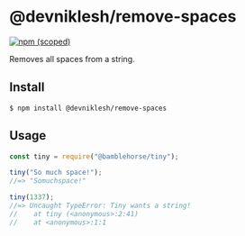 # @devniklesh/remove-spaces

[![npm (scoped)](https://img.shields.io/npm/v/@devniklesh/remove-spaces)](https://www.npmjs.com/package/@devniklesh/remove-spaces)

Removes all spaces from a string.

## Install

```
$ npm install @devniklesh/remove-spaces
```

## Usage

```js
const tiny = require("@bamblehorse/tiny");

tiny("So much space!");
//=> "Somuchspace!"

tiny(1337);
//=> Uncaught TypeError: Tiny wants a string!
//    at tiny (<anonymous>:2:41)
//    at <anonymous>:1:1
```
